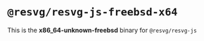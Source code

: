# `@resvg/resvg-js-freebsd-x64`

This is the **x86_64-unknown-freebsd** binary for `@resvg/resvg-js`
